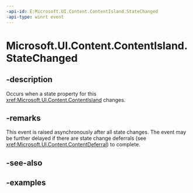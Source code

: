 ```yaml
---
-api-id: E:Microsoft.UI.Content.ContentIsland.StateChanged
-api-type: winrt event
---
```


# Microsoft.UI.Content.ContentIsland.StateChanged

<!--
public event Windows.Foundation.TypedEventHandler<Microsoft.UI.Content.ContentIsland,Microsoft.UI.Content.ContentIslandStateChangedEventArgs> StateChanged;
-->

## -description

Occurs when a state property for this <xref:Microsoft.UI.Content.ContentIsland> changes.

## -remarks

This event is raised asynchronously after all state changes. The event may be further delayed if there are state change deferrals (see <xref:Microsoft.UI.Content.ContentDeferral>) to complete.

## -see-also

## -examples

